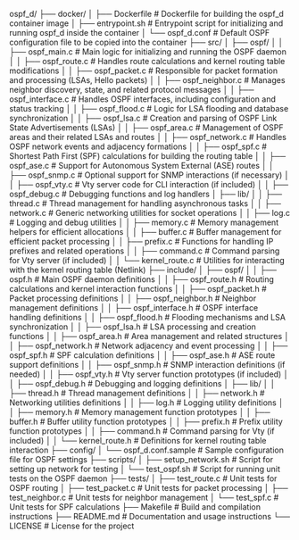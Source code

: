 ospf_d/
├── docker/
│   ├── Dockerfile                # Dockerfile for building the ospf_d container image
│   ├── entrypoint.sh             # Entrypoint script for initializing and running ospf_d inside the container
│   └── ospf_d.conf               # Default OSPF configuration file to be copied into the container
├── src/
│   ├── ospf/
│   │   ├── ospf_main.c           # Main logic for initializing and running the OSPF daemon
│   │   ├── ospf_route.c          # Handles route calculations and kernel routing table modifications
│   │   ├── ospf_packet.c         # Responsible for packet formation and processing (LSAs, Hello packets)
│   │   ├── ospf_neighbor.c       # Manages neighbor discovery, state, and related protocol messages
│   │   ├── ospf_interface.c      # Handles OSPF interfaces, including configuration and status tracking
│   │   ├── ospf_flood.c          # Logic for LSA flooding and database synchronization
│   │   ├── ospf_lsa.c            # Creation and parsing of OSPF Link State Advertisements (LSAs)
│   │   ├── ospf_area.c           # Management of OSPF areas and their related LSAs and routes
│   │   ├── ospf_network.c        # Handles OSPF network events and adjacency formations
│   │   ├── ospf_spf.c            # Shortest Path First (SPF) calculations for building the routing table
│   │   ├── ospf_ase.c            # Support for Autonomous System External (ASE) routes
│   │   ├── ospf_snmp.c           # Optional support for SNMP interactions (if necessary)
│   │   ├── ospf_vty.c            # Vty server code for CLI interaction (if included)
│   │   ├── ospf_debug.c          # Debugging functions and log handlers
│   ├── lib/
│   │   ├── thread.c              # Thread management for handling asynchronous tasks
│   │   ├── network.c             # Generic networking utilities for socket operations
│   │   ├── log.c                 # Logging and debug utilities
│   │   ├── memory.c              # Memory management helpers for efficient allocations
│   │   ├── buffer.c              # Buffer management for efficient packet processing
│   │   ├── prefix.c              # Functions for handling IP prefixes and related operations
│   │   ├── command.c             # Command parsing for Vty server (if included)
│   │   └── kernel_route.c        # Utilities for interacting with the kernel routing table (Netlink)
├── include/
│   ├── ospf/
│   │   ├── ospf.h                # Main OSPF daemon definitions
│   │   ├── ospf_route.h          # Routing calculations and kernel interaction functions
│   │   ├── ospf_packet.h         # Packet processing definitions
│   │   ├── ospf_neighbor.h       # Neighbor management definitions
│   │   ├── ospf_interface.h      # OSPF interface handling definitions
│   │   ├── ospf_flood.h          # Flooding mechanisms and LSA synchronization
│   │   ├── ospf_lsa.h            # LSA processing and creation functions
│   │   ├── ospf_area.h           # Area management and related structures
│   │   ├── ospf_network.h        # Network adjacency and event processing
│   │   ├── ospf_spf.h            # SPF calculation definitions
│   │   ├── ospf_ase.h            # ASE route support definitions
│   │   ├── ospf_snmp.h           # SNMP interaction definitions (if needed)
│   │   ├── ospf_vty.h            # Vty server function prototypes (if included)
│   │   ├── ospf_debug.h          # Debugging and logging definitions
│   ├── lib/
│   │   ├── thread.h              # Thread management definitions
│   │   ├── network.h             # Networking utilities definitions
│   │   ├── log.h                 # Logging utility definitions
│   │   ├── memory.h              # Memory management function prototypes
│   │   ├── buffer.h              # Buffer utility function prototypes
│   │   ├── prefix.h              # Prefix utility function prototypes
│   │   ├── command.h             # Command parsing for Vty (if included)
│   │   └── kernel_route.h        # Definitions for kernel routing table interaction
├── config/
│   └── ospf_d.conf.sample        # Sample configuration file for OSPF settings
├── scripts/
│   ├── setup_network.sh          # Script for setting up network for testing
│   └── test_ospf.sh              # Script for running unit tests on the OSPF daemon
├── tests/
│   ├── test_route.c              # Unit tests for OSPF routing
│   ├── test_packet.c             # Unit tests for packet processing
│   ├── test_neighbor.c           # Unit tests for neighbor management
│   └── test_spf.c                # Unit tests for SPF calculations
├── Makefile                      # Build and compilation instructions
├── README.md                     # Documentation and usage instructions
└── LICENSE                       # License for the project
